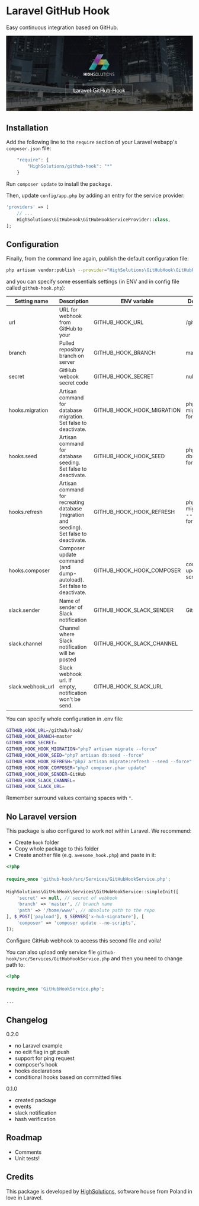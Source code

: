 Laravel GitHub Hook
===================

Easy continuous integration based on GitHub.

![Laravel-GitHub-Hook by HighSolutions](https://raw.githubusercontent.com/highsolutions/laravel-github-hook/master/intro.jpg)

Installation
------------

Add the following line to the `require` section of your Laravel webapp's `composer.json` file:

```javascript
    "require": {
        "HighSolutions/github-hook": "*"
    }
```

Run `composer update` to install the package.

Then, update `config/app.php` by adding an entry for the service provider:

```php
'providers' => [
    // ...
    HighSolutions\GitHubHook\GitHubHookServiceProvider::class,
];
```

Configuration
-------------

Finally, from the command line again, publish the default configuration file:

```bash
php artisan vendor:publish --provider="HighSolutions\GitHubHook\GitHubHookServiceProvider"
```

and you can specify some essentials settings (in ENV and in config file called `github-hook.php`):

| Setting name      | Description                                                                               | ENV variable               | Default value                             |
|-------------------|-------------------------------------------------------------------------------------------|----------------------------|-------------------------------------------|
| url               | URL for webhook from GitHub to your                                                       | GITHUB_HOOK_URL            | /github/hook/                             |
| branch            | Pulled repository branch on server                                                        | GITHUB_HOOK_BRANCH         | master                                    |
| secret            | GitHub webook secret code                                                                 | GITHUB_HOOK_SECRET         | null                                      |
| hooks.migration   | Artisan command for database migration. Set false to deactivate.                          | GITHUB_HOOK_HOOK_MIGRATION | php artisan migrate --force               |
| hooks.seed        | Artisan command for database seeding. Set false to deactivate.                            | GITHUB_HOOK_HOOK_SEED      | php artisan db:seed --force               |
| hooks.refresh     | Artisan command for recreating database (migration and seeding). Set false to deactivate. | GITHUB_HOOK_HOOK_REFRESH   | php artisan migrate:refresh --seed --force |
| hooks.composer    | Composer update command (and dump-autoload). Set false to deactivate.                     | GITHUB_HOOK_HOOK_COMPOSER  | composer update --no-scripts              |
| slack.sender      | Name of sender of Slack notification                                                      | GITHUB_HOOK_SLACK_SENDER   | GitHub Hook                               |
| slack.channel     | Channel where Slack notification will be posted                                           | GITHUB_HOOK_SLACK_CHANNEL  |                                           |
| slack.webhook_url | Slack webhook url. If empty, notification won't be send.                                  | GITHUB_HOOK_SLACK_URL      |                                           |

You can specify whole configuration in .env file:

```bash
GITHUB_HOOK_URL=/github/hook/
GITHUB_HOOK_BRANCH=master
GITHUB_HOOK_SECRET=
GITHUB_HOOK_HOOK_MIGRATION="php7 artisan migrate --force"
GITHUB_HOOK_HOOK_SEED="php7 artisan db:seed --force"
GITHUB_HOOK_HOOK_REFRESH="php7 artisan migrate:refresh --seed --force"
GITHUB_HOOK_HOOK_COMPOSER="php7 composer.phar update"
GITHUB_HOOK_HOOK_SENDER=GitHub
GITHUB_HOOK_SLACK_CHANNEL=
GITHUB_HOOK_SLACK_URL=
```

Remember surround values containg spaces with `"`.

No Laravel version
------------------

This package is also configured to work not within Laravel. We recommend:
- Create `hook` folder 
- Copy whole package to this folder
- Create another file (e.g. `awesome_hook.php`) and paste in it:

```php
<?php

require_once 'github-hook/src/Services/GitHubHookService.php';

HighSolutions\GitHubHook\Services\GitHubHookService::simpleInit([
    'secret' => null, // secret of webhook
    'branch' => 'master', // branch name
    'path' => '/home/www/', // absolute path to the repo
], $_POST['payload'], $_SERVER['x-hub-signature'], [
    'composer' => 'composer update --no-scripts',
]);
```

Configure GitHub webhook to access this second file and voila!

You can also upload only service file `github-hook/src/Services/GitHubHookService.php` and then you need to change path to:

```php
<?php

require_once 'GitHubHookService.php';

...
```

Changelog
---------

0.2.0

- no Laravel example
- no edit flag in git push
- support for ping request
- composer's hook
- hooks declarations
- conditional hooks based on committed files

0.1.0

- created package
- events
- slack notification
- hash verification

Roadmap
-------

* Comments
* Unit tests!

Credits
-------

This package is developed by [HighSolutions](http://highsolutions.pl), software house from Poland in love in Laravel.